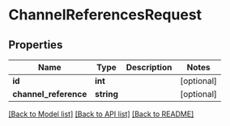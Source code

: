 # ChannelReferencesRequest

## Properties
Name | Type | Description | Notes
------------ | ------------- | ------------- | -------------
**id** | **int** |  | [optional] 
**channel_reference** | **string** |  | [optional] 

[[Back to Model list]](../README.md#documentation-for-models) [[Back to API list]](../README.md#documentation-for-api-endpoints) [[Back to README]](../README.md)


